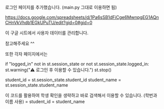 로그인 페이지를 추가했습니다. (main.py 그대로 이용하면 됨)

https://docs.google.com/spreadsheets/d/1Pa6sSB1dFiCge6MwnpgEG1AQnCHnVkVhdb1EGkUPuTU/edit?gid=0#gid=0

이 구글 시트에서 사용자 데이터를 관리합니다.

참고해주세요 ^^

또한 각자 페이지에서는 

if "logged_in" not in st.session_state or not st.session_state.logged_in:
    st.warning("⚠️ 로그인 후 이용할 수 있습니다.")
    st.stop()

student_id = st.session_state.student_id
student_name = st.session_state.student_name

이 코드를 활용하여 학생 확인을 생략하고 바로 검색해서 이용할 수 있습니다. (학번과 이름 사용)
 = student_id
 = student_name
